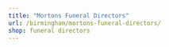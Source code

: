 ```yaml
---
title: "Mortons Funeral Directors"
url: /birmingham/mortons-funeral-directors/
shop: funeral directors
---
```


